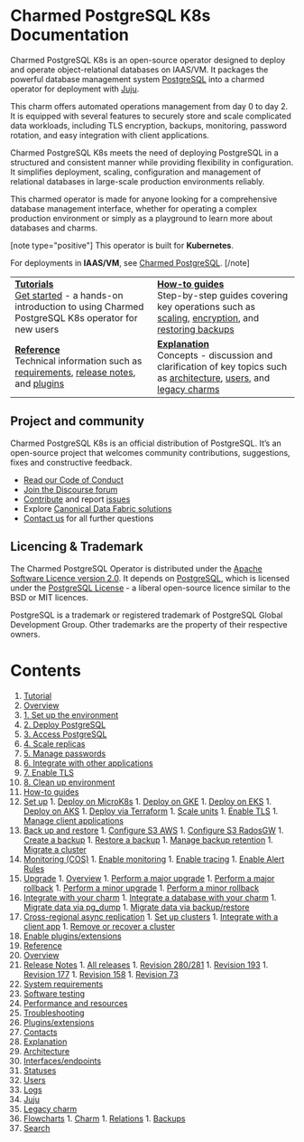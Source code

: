 # Charmed PostgreSQL K8s Documentation

Charmed PostgreSQL K8s is an open-source operator designed to deploy and operate object-relational databases on IAAS/VM. It packages the powerful database management system [PostgreSQL](https://www.postgresql.org/) into a charmed operator for deployment with [Juju](https://juju.is/docs/juju).

This charm offers automated operations management from day 0 to day 2. It is equipped with several features to securely store and scale complicated data workloads, including TLS encryption, backups, monitoring, password rotation, and easy integration with client applications.

Charmed PostgreSQL K8s meets the need of deploying PostgreSQL in a structured and consistent manner while providing flexibility in configuration. It simplifies deployment, scaling, configuration and management of relational databases in large-scale production environments reliably.
 
This charmed operator is made for anyone looking for a comprehensive database management interface, whether for operating a complex production environment or simply as a playground to learn more about databases and charms.

[note type="positive"]
This operator is built for **Kubernetes**.

For deployments in **IAAS/VM**, see  [Charmed PostgreSQL](https://charmhub.io/postgresql).
[/note]

<!--
This modern "Charmed PostgreSQL K8s" operator (in channel `14/stable`) is a new "[Charmed SDK](https://juju.is/docs/sdk)"-based charm that replaces the legacy "[Reactive](https://juju.is/docs/sdk/charm-taxonomy#heading--reactive)"-based charm (in channel `latest/stable`).<br/>Read more about [legacy charms here](/t/11013).
-->

| | |
|--|--|
|  [**Tutorials**](/t/9296)</br>  [Get started](/t/9296) - a hands-on introduction to using Charmed PostgreSQL K8s operator for new users </br> |  [**How-to guides**](/t/9592) </br> Step-by-step guides covering key operations such as [scaling](/t/9592), [encryption](/t/9593), and [restoring backups](/t/9597) |
| [**Reference**](/t/13976) </br> Technical information such as [requirements](/t/11744), [release notes](/t/11872), and [plugins](/t/10945) | [**Explanation**](/t/11856) </br> Concepts - discussion and clarification of key topics such as [architecture](/t/11856), [users](/t/10843), and [legacy charms](/t/11013)|

## Project and community
Charmed PostgreSQL K8s is an official distribution of PostgreSQL. It’s an open-source project that welcomes community contributions, suggestions, fixes and constructive feedback.
- [Read our Code of Conduct](https://ubuntu.com/community/code-of-conduct)
- [Join the Discourse forum](https://discourse.charmhub.io/tag/postgresql)
- [Contribute](https://github.com/canonical/postgresql-k8s-operator/blob/main/CONTRIBUTING.md) and report [issues](https://github.com/canonical/postgresql-operator/issues/new/choose)
- Explore [Canonical Data Fabric solutions](https://canonical.com/data)
- [Contact us](/t/11852) for all further questions

## Licencing & Trademark
The Charmed PostgreSQL Operator is distributed under the [Apache Software Licence version 2.0](https://github.com/canonical/postgresql-operator/blob/main/LICENSE). It depends on [PostgreSQL](https://www.postgresql.org/ftp/source/), which is licensed under the [PostgreSQL License](https://www.postgresql.org/about/licence/) - a liberal open-source licence similar to the BSD or MIT licences.

PostgreSQL is a trademark or registered trademark of PostgreSQL Global Development Group. Other trademarks are the property of their respective owners.

# Contents

1. [Tutorial](tutorial)
  1. [Overview](tutorial/t-overview.md)
  1. [1. Set up the environment](tutorial/t-set-up.md)
  1. [2. Deploy PostgreSQL](tutorial/t-deploy.md)
  1. [3. Access PostgreSQL](tutorial/t-access.md)
  1. [4. Scale replicas](tutorial/t-scale.md)
  1. [5. Manage passwords](tutorial/t-passwords.md)
  1. [6. Integrate with other applications](tutorial/t-integrate.md)
  1. [7. Enable TLS](tutorial/t-enable-tls.md)
  1. [8. Clean up environment](tutorial/t-clean-up.md)
1. [How-to guides](how-to)
  1. [Set up](how-to/h-set-up)
    1. [Deploy on MicroK8s](how-to/h-set-up/h-deploy-microk8s.md)
    1. [Deploy on GKE](how-to/h-set-up/h-deploy-gke.md)
    1. [Deploy on EKS](how-to/h-set-up/h-deploy-eks.md)
    1. [Deploy on AKS](how-to/h-set-up/h-deploy-aks.md)
    1. [Deploy via Terraform](how-to/h-set-up/h-deploy-terraform.md)
    1. [Scale units](how-to/h-set-up/h-scale.md)
    1. [Enable TLS](how-to/h-set-up/h-enable-tls.md)
    1. [Manage client applications](how-to/h-set-up/h-manage-client.md)
  1. [Back up and restore](how-to/h-backups)
    1. [Configure S3 AWS](how-to/h-backups/h-configure-s3-aws.md)
    1. [Configure S3 RadosGW](how-to/h-backups/h-configure-s3-radosgw.md)
    1. [Create a backup](how-to/h-backups/h-create-backup.md)
    1. [Restore a backup](how-to/h-backups/h-restore-backup.md)
    1. [Manage backup retention](how-to/h-backups/h-manage-backup-retention.md)
    1. [Migrate a cluster](how-to/h-backups/h-migrate-cluster.md)
  1. [Monitoring (COS)](how-to/h-monitor)
    1. [Enable monitoring](how-to/h-monitor/h-enable-monitoring.md)
    1. [Enable tracing](how-to/h-monitor/h-enable-tracing.md)
    1. [Enable Alert Rules](how-to/h-monitor/h-enable-alert-rules.md)
  1. [Upgrade](how-to/h-upgrade)
    1. [Overview](how-to/h-upgrade/h-upgrade-intro.md)
    1. [Perform a major upgrade](how-to/h-upgrade/h-upgrade-major.md)
    1. [Perform a major rollback](how-to/h-upgrade/h-rollback-major.md)
    1. [Perform a minor upgrade](how-to/h-upgrade/h-upgrade-minor.md)
    1. [Perform a minor rollback](how-to/h-upgrade/h-rollback-minor.md)
  1. [Integrate with your charm](how-to/h-integrate-your-charm)
    1. [Integrate a database with your charm](how-to/h-integrate-your-charm/h-integrate-db-with-your-charm.md)
    1. [Migrate data via pg_dump](how-to/h-integrate-your-charm/h-integrate-migrate-pgdump.md)
    1. [Migrate data via backup/restore](how-to/h-integrate-your-charm/h-integrate-migrate-backup-restore.md)
  1. [Cross-regional async replication](how-to/h-async)
    1. [Set up clusters](how-to/h-async/h-async-set-up.md)
    1. [Integrate with a client app](how-to/h-async/h-async-integrate.md)
    1. [Remove or recover a cluster](how-to/h-async/h-async-remove-recover.md)
  1. [Enable plugins/extensions](how-to/h-enable-plugins-extensions.md)
1. [Reference](reference)
  1. [Overview](reference/r-overview.md)
  1. [Release Notes](reference/r-releases-group)
    1. [All releases](reference/r-releases-group/r-releases.md)
    1. [Revision 280/281](reference/r-releases-group/r-releases-rev280.md)
    1. [Revision 193](reference/r-releases-group/r-releases-rev193.md)
    1. [Revision 177](reference/r-releases-group/r-releases-rev177.md)
    1. [Revision 158](reference/r-releases-group/r-releases-rev158.md)
    1. [Revision 73](reference/r-releases-group/r-releases-rev73.md)
  1. [System requirements](reference/r-system-requirements.md)
  1. [Software testing](reference/r-software-testing.md)
  1. [Performance and resources](reference/r-performance.md)
  1. [Troubleshooting](reference/h-troubleshooting.md)
  1. [Plugins/extensions](reference/r-plugins-extensions.md)
  1. [Contacts](reference/r-contacts.md)
1. [Explanation](explanation)
  1. [Architecture](explanation/e-architecture.md)
  1. [Interfaces/endpoints](explanation/e-interfaces-endpoints.md)
  1. [Statuses](explanation/e-statuses.md)
  1. [Users](explanation/e-users.md)
  1. [Logs](explanation/e-logs.md)
  1. [Juju](explanation/e-juju-details.md)
  1. [Legacy charm](explanation/e-legacy-charm.md)
  1. [Flowcharts](explanation/flowcharts)
    1. [Charm](explanation/flowcharts/e-flowchart-charm.md)
    1. [Relations](explanation/flowcharts/e-flowchart-peers.md)
    1. [Backups](explanation/flowcharts/e-flowchart-backups.md)
1. [Search](https://canonical.com/data/docs/postgresql/k8s)